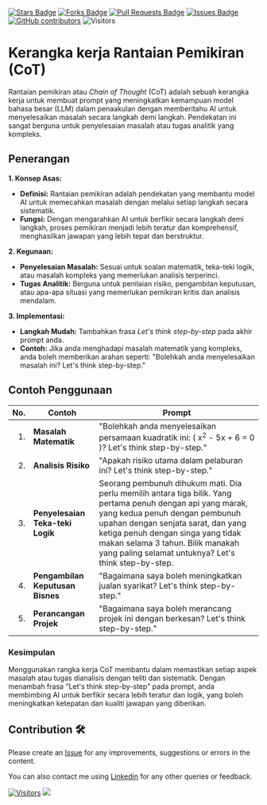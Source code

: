 <a href="https://github.com/drshahizan/ai-tools/stargazers"><img src="https://img.shields.io/github/stars/drshahizan/ai-tools" alt="Stars Badge"/></a>
<a href="https://github.com/drshahizan/ai-tools/network/members"><img src="https://img.shields.io/github/forks/drshahizan/ai-tools" alt="Forks Badge"/></a>
<a href="https://github.com/drshahizan/ai-tools"><img src="https://img.shields.io/github/issues-pr/drshahizan/ai-tools" alt="Pull Requests Badge"/></a>
<a href="https://github.com/drshahizan/ai-tools/issues"><img src="https://img.shields.io/github/issues/drshahizan/ai-tools" alt="Issues Badge"/></a>
<a href="https://github.com/drshahizan/ai-tools/graphs/contributors"><img alt="GitHub contributors" src="https://img.shields.io/github/contributors/drshahizan/ai-tools?color=2b9348"></a>
![Visitors](https://api.visitorbadge.io/api/visitors?path=https%3A%2F%2Fgithub.com%2Fdrshahizan%2Fai-tools&labelColor=%23d9e3f0&countColor=%23697689&style=flat)

# Kerangka kerja Rantaian Pemikiran (CoT)

Rantaian pemikiran atau _Chain of Thought_ (CoT) adalah sebuah kerangka kerja untuk membuat prompt yang meningkatkan kemampuan model bahasa besar (LLM) dalam penaakulan dengan memberitahu AI untuk menyelesaikan masalah secara langkah demi langkah. Pendekatan ini sangat berguna untuk penyelesaian masalah atau tugas analitik yang kompleks.

## Penerangan

**1. Konsep Asas:**
   - **Definisi:** Rantaian pemikiran adalah pendekatan yang membantu model AI untuk memecahkan masalah dengan melalui setiap langkah secara sistematik.
   - **Fungsi:** Dengan mengarahkan AI untuk berfikir secara langkah demi langkah, proses pemikiran menjadi lebih teratur dan komprehensif, menghasilkan jawapan yang lebih tepat dan berstruktur.

**2. Kegunaan:**
   - **Penyelesaian Masalah:** Sesuai untuk soalan matematik, teka-teki logik, atau masalah kompleks yang memerlukan analisis terperinci.
   - **Tugas Analitik:** Berguna untuk penilaian risiko, pengambilan keputusan, atau apa-apa situasi yang memerlukan pemikiran kritis dan analisis mendalam.

**3. Implementasi:**
   - **Langkah Mudah:** Tambahkan frasa _Let's think step-by-step_ pada akhir prompt anda.
   - **Contoh:** Jika anda menghadapi masalah matematik yang kompleks, anda boleh memberikan arahan seperti: "Bolehkah anda menyelesaikan masalah ini? Let's think step-by-step."

## Contoh Penggunaan

| **No.** | **Contoh**                          | **Prompt** |
|---------:|-------------------------------------|---------------------------------------------------------------------------------------------------------------------------------------|
| 1.       | **Masalah Matematik**            | "Bolehkah anda menyelesaikan persamaan kuadratik ini: \( x<sup>2</sup> - 5x + 6 = 0 \)? Let's think step-by-step." |
| 2.       | **Analisis Risiko**              | "Apakah risiko utama dalam pelaburan ini? Let's think step-by-step." |
| 3.       | **Penyelesaian Teka-teki Logik** | Seorang pembunuh dihukum mati. Dia perlu memilih antara tiga bilik. Yang pertama penuh dengan api yang marak, yang kedua penuh dengan pembunuh upahan dengan senjata sarat, dan yang ketiga penuh dengan singa yang tidak makan selama 3 tahun. Bilik manakah yang paling selamat untuknya? Let's think step-by-step. |
| 4.       | **Pengambilan Keputusan Bisnes** | "Bagaimana saya boleh meningkatkan jualan syarikat? Let's think step-by-step." |
| 5.       | **Perancangan Projek**           | "Bagaimana saya boleh merancang projek ini dengan berkesan? Let's think step-by-step." |

### Kesimpulan

Menggunakan rangka kerja CoT  membantu dalam memastikan setiap aspek masalah atau tugas dianalisis dengan teliti dan sistematik. Dengan menambah frasa "Let's think step-by-step" pada prompt, anda membimbing AI untuk berfikir secara lebih teratur dan logik, yang boleh meningkatkan ketepatan dan kualiti jawapan yang diberikan.

## Contribution 🛠️
Please create an [Issue](https://github.com/drshahizan/ai-tools/issues) for any improvements, suggestions or errors in the content.

You can also contact me using [Linkedin](https://www.linkedin.com/in/drshahizan/) for any other queries or feedback.

[![Visitors](https://api.visitorbadge.io/api/visitors?path=https%3A%2F%2Fgithub.com%2Fdrshahizan&labelColor=%23697689&countColor=%23555555&style=plastic)](https://visitorbadge.io/status?path=https%3A%2F%2Fgithub.com%2Fdrshahizan)
![](https://hit.yhype.me/github/profile?user_id=81284918)
